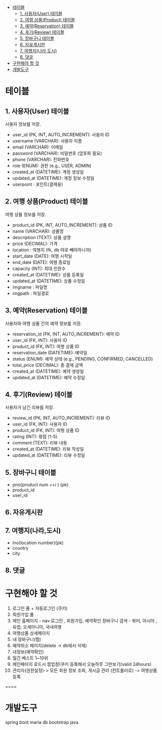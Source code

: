 <!-- TOC -->
* [테이블](#테이블)
  * [1. 사용자(User) 테이블](#1-사용자user-테이블)
  * [2. 여행 상품(Product) 테이블](#2-여행-상품product-테이블)
  * [3. 예약(Reservation) 테이블](#3-예약reservation-테이블)
  * [4. 후기(Review) 테이블](#4-후기review-테이블)
  * [5. 장바구니 테이블](#5-장바구니-테이블)
  * [6. 자유게시판](#6-자유게시판)
  * [7. 여행지(나라,도시)](#7-여행지나라도시)
  * [8. 댓글](#8-댓글)
* [구현해야 할 것](#구현해야-할-것)
* [개발도구](#개발도구)
<!-- TOC -->

# 테이블

## 1. 사용자(User) 테이블

사용자 정보를 저장.

- user_id (PK, INT, AUTO_INCREMENT): 사용자 ID
- username (VARCHAR): 사용자 이름
- email (VARCHAR): 이메일
- password (VARCHAR): 비밀번호 (암호화 필요)
- phone (VARCHAR): 전화번호
- role (ENUM): 권한 (e.g., USER, ADMIN)
- created_at (DATETIME): 계정 생성일
- updated_at (DATETIME): 계정 정보 수정일
- userpoint : 포인트(결제용)

## 2. 여행 상품(Product) 테이블

여행 상품 정보를 저장.

- product_id (PK, INT, AUTO_INCREMENT): 상품 ID
- name (VARCHAR): 상품명
- description (TEXT): 상품 설명
- price (DECIMAL): 가격
- location : 여행지 (fk, db 따로 빼야하니까)
- start_date (DATE): 여행 시작일
- end_date (DATE): 여행 종료일
- capacity (INT): 최대 인원수
- created_at (DATETIME): 상품 등록일
- updated_at (DATETIME): 상품 수정일
- imgname : 파일명
- imgpath : 파일경로

## 3. 예약(Reservation) 테이블

사용자와 여행 상품 간의 예약 정보를 저장.

- reservation_id (PK, INT, AUTO_INCREMENT): 예약 ID
- user_id (FK, INT): 사용자 ID
- product_id (FK, INT): 여행 상품 ID
- reservation_date (DATETIME): 예약일
- status (ENUM): 예약 상태 (e.g., PENDING, CONFIRMED, CANCELLED)
- total_price (DECIMAL): 총 결제 금액
- created_at (DATETIME): 예약 생성일
- updated_at (DATETIME): 예약 수정일

## 4. 후기(Review) 테이블

사용자가 남긴 리뷰를 저장.

- review_id (PK, INT, AUTO_INCREMENT): 리뷰 ID
- user_id (FK, INT): 사용자 ID
- product_id (FK, INT): 여행 상품 ID
- rating (INT): 평점 (1-5)
- comment (TEXT): 리뷰 내용
- created_at (DATETIME): 리뷰 작성일
- updated_at (DATETIME): 리뷰 수정일

## 5. 장바구니 테이블

- pno(product num ++i ) (pk)
- product_id
- user_id

## 6. 자유게시판

## 7. 여행지(나라,도시)

- lno(location number)(pk)
- country
- city


## 8. 댓글





# 구현해야 할 것

1. 로그인 폼 + 자동로그인 (쿠키)
2. 회원가입 폼
3. 메인 홈페이지 - nav 로그인 , 회원가입, 예약확인 장바구니
   검색 - 북미, 아시아 , 유럽, 오세아니아, 국내여행
4. 여행상품 상세페이지
5. 내 장바구니(찜)
6. 예약취소 페이지(delete -> db에서 삭제)
7. 내정보(예약확인)
8. 월간 베스트 1~10위
9. 메인페이지 로드시 팝업창(쿠키 등록해서 오늘하루 그만보기(valid 24hours)
10. 관리자(권한설정)-> 모든 회원 정보 조회,  게시글 관리 (컨트롤러로) -> 여행상품 등록

====

# 개발도구

spring boot
maria db
bootstrap
java
